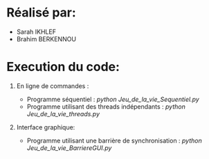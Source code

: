 # Réalisé par: 
- Sarah IKHLEF
- Brahim BERKENNOU


# Execution du code:

1. En ligne de commandes :
   - Programme séquentiel : _python Jeu_de_la_vie_Sequentiel.py_
   - Programme utilisant des threads indépendants : _python Jeu_de_la_vie_threads.py_

   
2. Interface graphique:
   -  Programme utilisant une barrière de synchronisation : _python Jeu_de_la_vie_BarriereGUI.py_
